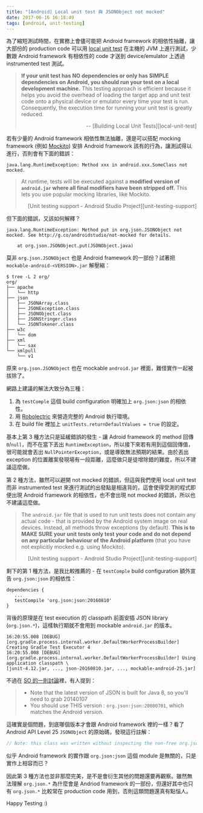 ```yaml
---
title: "[Android] Local unit test 與 JSONObject not mocked"
date: 2017-06-16 16:18:49
tags: [android, unit-testing]
---
```


為了縮短測試時間，在實務上會儘可能把 Android framework 的相依性抽離，讓大部份的 production code 可以用 [local unit test][local-unit-test] 在主機的 JVM 上進行測試，少數跟 Android framework 有相依性的 code 才送到 device/emulator 上透過 instrumented test 測試。

> **If your unit test has NO dependencies or only has SIMPLE dependencies on Android, you should run your test on a local development machine.** This testing approach is efficient because it helps you avoid the overhead of loading the target app and unit test code onto a physical device or emulator every time your test is run. Consequently, the execution time for running your unit test is greatly reduced.
> <div style="text-align: right">-- [Building Local Unit Tests][local-unit-test]</div>

 [local-unit-test]: https://developer.android.com/training/testing/unit-testing/local-unit-tests.html
 [instrumented-test]: https://developer.android.com/training/testing/unit-testing/instrumented-unit-tests.html

若有少量的 Android framework 相依性無法抽離，還是可以搭配 mocking framework (例如 [Mockito][]) 安排 Android framework 該有的行為，讓測試得以進行，否則會有下面的錯誤：

    java.lang.RuntimeException: Method xxx in android.xxx.SomeClass not mocked.

> At runtime, tests will be executed against a **modified version of `android.jar` where all final modifiers have been stripped off.** This lets you use popular mocking libraries, like Mockito.
> <div style="text-align: right">[Unit testing support - Android Studio Project][unit-testing-support]</div>

但下面的錯誤，又該如何解釋？

```
java.lang.RuntimeException: Method put in org.json.JSONObject not mocked. See http://g.co/androidstudio/not-mocked for details.

    at org.json.JSONObject.put(JSONObject.java)
```

 [mockito]: http://site.mockito.org/
 [unit-testing-support]: http://tools.android.com/tech-docs/unit-testing-support

<!--more-->

莫非 `org.json.JSONObject` 也是 Android framework 的一部份？試著把 `mockable-android-<VERSION>.jar` 解壓縮：

```
$ tree -L 2 org/
org/
├── apache
│   └── http
├── json
│   ├── JSONArray.class
│   ├── JSONException.class
│   ├── JSONObject.class
│   ├── JSONStringer.class
│   └── JSONTokener.class
├── w3c
│   └── dom
├── xml
│   └── sax
└── xmlpull
    └── v1
```

原來 `org.json.JSONObject` 也在 mockable `android.jar` 裡面，難怪實作一起被拔除了。

網路上建議的解法大致分為三種：

 1. 為 `testComple` 這個 build configuration 明確加上 `org.json:json` 的相依性。
 2. 用 [Robolectric][] 來營造完整的 Android 執行環境。
 3. 在 build file 裡加上 `unitTests.returnDefaultValues = true` 的設定。

 [robolectric]: http://robolectric.org/

基本上第 3 種方法只是延緩錯誤的發生 - 讓 Adroid framework 的 method 回傳 `0`/`null`，而不在當下丟出 `RuntimeException`，所以接下來若有用到這個回傳值，很可能就會丟出 `NullPointerException`，或是導致無法預期的結果。由於丟出 exception 的位置離案發現場有一段距離，這麼做只是徒增除錯的難度，所以不建議這麼做。

第 2 種方法，雖然可以避開 not mocked 的錯誤，但這與我們使用 local unit test 而非 instrumented test 來進行測試的出發點是相違背的，這會使得受測的程式即便出現 Android framework 的相依性，也不會出現 not mocked 的錯誤，所以也不建議這麼做。

> The `android.jar` file that is used to run unit tests does not contain any actual code - that is provided by the Android system image on real devices. Instead, all methods throw exceptions (by default). **This is to MAKE SURE your unit tests only test your code and do not depend on any particular behaviour of the Android platform** (that you have not explicitly mocked e.g. using Mockito).
> <div style="text-align: right">[Unit testing support - Android Studio Project][unit-testing-support]</div>

剩下的第 1 種方法，是我比較推薦的 - 在 `testComple` build configuration 額外宣告 `org.json:json` 的相依性：

```
dependencies {
   ...
   testCompile 'org.json:json:20160810'
}
```

背後的原理是在 test execution 的 classpath 前面安插 JSON library (`org.json.*`)，這樣執行期就不會用到 mockable `android.jar` 的版本。

```
16:20:55.008 [DEBUG] [org.gradle.process.internal.worker.DefaultWorkerProcessBuilder] Creating Gradle Test Executor 4
16:20:55.008 [DEBUG] [org.gradle.process.internal.worker.DefaultWorkerProcessBuilder] Using application classpath \
[junit-4.12.jar, ..., json-20160810.jar, ..., mockable-android-25.jar]
```

不過在 [SO 的一則討論][so-discussion]裡，有人提到：

> * Note that the latest version of JSON is built for Java 8, so you'll need to grab 20140107
> * You should use THIS version : `org.json:json:20080701`, which matches the Android version.

這確實是個問題，到底哪個版本才會跟 Android framework 裡的一樣？看了 Android API Level 25 `JSONObject` 的原始碼，發現這行註解：

```java
// Note: this class was written without inspecting the non-free org.json sourcecode.`
```

似乎 Android framework 的實作跟 `org.json:json` 這個 module 是無關的，只是實作上相容而已？

因此第 3 種方法也並非那麼完美，是不是會衍生其他的問題還要再觀察。雖然無法理解 `org.json.*` 為什麼會是 Andriod framework 的一部份，但還好其中也只有 `org.json.*` 比較常在 production code 用到，否則這類問題還真有點惱人。

 [so-discussion]: https://stackoverflow.com/questions/29402155/

Happy Testing :)

